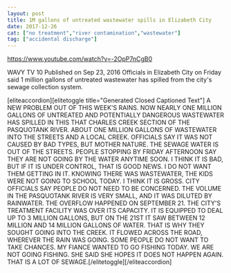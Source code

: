 ```yaml
---
layout: post
title: 1M gallons of untreated wastewater spills in Elizabeth City
date: 2017-12-26
cat: ["no treatment","river contamination","wastewater"]
tag: ["accidental discharge"]
---
```


https://www.youtube.com/watch?v=-2OpP7nCgB0

WAVY TV 10
Published on Sep 23, 2016
Officials in Elizabeth City on Friday said 1 million gallons of untreated wastewater has spilled from the city's sewage collection system. 

[eliteaccordion][elitetoggle title="Generated Closed Captioned Text"] A NEW PROBLEM OUT OF THIS WEEK'S RAINS. NOW NEARLY ONE MILLION GALLONS OF UNTREATED AND POTENTIALLY DANGEROUS WASTEWATER HAS SPILLED IN THIS THAT CHARLES CREEK SECTION OF THE PASQUOTANK RIVER. ABOUT ONE MILLION GALLONS OF WASTEWATER INTO THE STREETS AND A LOCAL CREEK. OFFICIALS SAY IT WAS NOT CAUSED BY BAD TYPES, BUT MOTHER NATURE. THE SEWAGE WATER IS OUT OF THE STREETS. PEOPLE STOPPING BY FRIDAY AFTERNOON SAY THEY ARE NOT GOING BY THE WATER ANYTIME SOON. I THINK IT IS BAD, BUT IF IT IS UNDER CONTROL, THAT IS GOOD NEWS. I DO NOT WANT THEM GETTING IN IT. KNOWING THERE WAS WASTEWATER, THE KIDS WERE NOT GOING TO SCHOOL TODAY. I THINK IT IS GROSS. CITY OFFICIALS SAY PEOPLE DO NOT NEED TO BE CONCERNED. THE VOLUME IN THE PASQUOTANK RIVER IS VERY SMALL, AND IT WAS DILUTED BY RAINWATER. THE OVERFLOW HAPPENED ON SEPTEMBER 21. THE CITY'S TREATMENT FACILITY WAS OVER ITS CAPACITY. IT IS EQUIPPED TO DEAL UP TO 3 MILLION GALLONS, BUT ON THE 21ST IT SAW BETWEEN 12 MILLION AND 14 MILLION GALLONS OF WATER. THAT IS WHY THEY SOUGHT GOING INTO THE CREEK. IT FLOWED ACROSS THE ROAD, WHEREVER THE RAIN WAS GOING. SOME PEOPLE DO NOT WANT TO TAKE CHANCES. MY FIANCE WANTED TO GO FISHING TODAY. WE ARE NOT GOING FISHING. SHE SAID SHE HOPES IT DOES NOT HAPPEN AGAIN. THAT IS A LOT OF SEWAGE.[/elitetoggle][/eliteaccordion]

&nbsp;